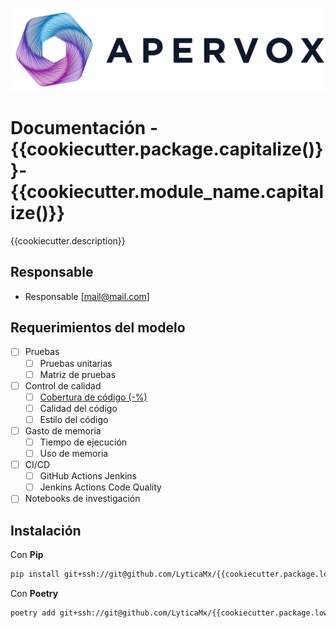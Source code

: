 ![AperVox](img/apervox_logo.png)

# Documentación - {{cookiecutter.package.capitalize()}}-{{cookiecutter.module_name.capitalize()}}

{{cookiecutter.description}}

## Responsable

- Responsable [<mail@mail.com>]

## Requerimientos del modelo
- [ ] Pruebas
    - [ ] Pruebas unitarias
    - [ ] Matriz de pruebas
- [ ] Control de calidad
    - [ ] [Cobertura de código (-%)](coverage/index.html)
    - [ ] Calidad del código
    - [ ] Estilo del código
- [ ] Gasto de memoria
    - [ ] Tiempo de ejecución
    - [ ] Uso de memoria
- [ ] CI/CD
    - [ ] GitHub Actions Jenkins
    - [ ] Jenkins Actions Code Quality
- [ ] Notebooks de investigación

## Instalación

Con **Pip**
```bash
pip install git+ssh://git@github.com/LyticaMx/{{cookiecutter.package.lower()}}-{{cookiecutter.module_name.capitalize()}}
```

Con **Poetry**
```bash
poetry add git+ssh://git@github.com/LyticaMx/{{cookiecutter.package.lower()}}-{{cookiecutter.module_name.capitalize()}}
```

